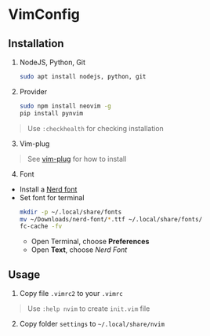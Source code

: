 # VimConfig
Installation
------------
1. NodeJS, Python, Git
   ```bash
   sudo apt install nodejs, python, git
   ```
2. Provider
   ```bash
   sudo npm install neovim -g
   pip install pynvim
   ```
> Use `:checkhealth` for checking installation
3. Vim-plug
> See [vim-plug](https://github.com/junegunn/vim-plug) for how to install
4. Font
- Install a [Nerd font](https://www.nerdfonts.com/font-downloads)
- Set font for terminal
  ```bash
  mkdir -p ~/.local/share/fonts
  mv ~/Downloads/nerd-font/*.ttf ~/.local/share/fonts/
  fc-cache -fv
  ```
  - Open Terminal, choose **Preferences**
  - Open **Text**, choose *Nerd Font*
  
Usage
-----
1. Copy file `.vimrc2` to your `.vimrc`
> Use `:help nvim` to create `init.vim` file
2. Copy folder `settings` to `~/.local/share/nvim`




